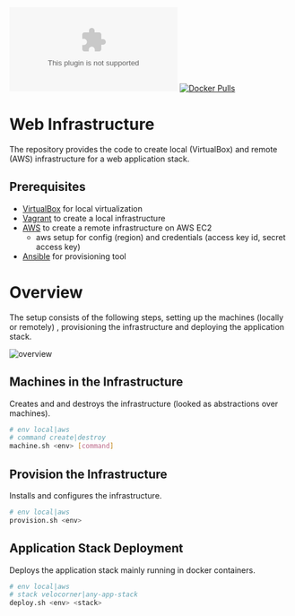 [![Docker Pulls](https://img.shields.io/docker/pulls/peregin/velocorner.com)](https://hub.docker.com/r/peregin/velocorner.com)
[![Docker Pulls](https://img.shields.io/docker/pulls/peregin/web-front)](https://hub.docker.com/r/peregin/web-front)

# Web Infrastructure

The repository provides the code to create local (VirtualBox) and remote (AWS) infrastructure for
a web application stack.

## Prerequisites

* [VirtualBox](https://www.virtualbox.org/) for local virtualization
* [Vagrant](https://www.vagrantup.com/) to create a local infrastructure
* [AWS](https://console.aws.amazon.com/console/home?region=us-east-1) to create a remote infrastructure on AWS EC2
  * aws setup for config (region) and credentials (access key id, secret access key)
* [Ansible](https://www.ansible.com/) for provisioning tool
  
# Overview
The setup consists of the following steps, setting up the machines (locally or remotely)
, provisioning the infrastructure and deploying the application stack.

![overview](https://raw.github.com/peregin/my-little-infra/master/doc/infra.png "infra")

## Machines in the Infrastructure
Creates and and destroys the infrastructure (looked as abstractions over machines).
```bash
# env local|aws
# command create|destroy
machine.sh <env> [command]
```

## Provision the Infrastructure
Installs and configures the infrastructure.
```bash
# env local|aws
provision.sh <env>
```

## Application Stack Deployment
Deploys the application stack mainly running in docker containers.
```bash
# env local|aws
# stack velocorner|any-app-stack
deploy.sh <env> <stack>
```



